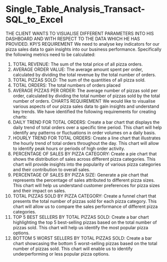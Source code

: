 # Single_Table_Analysis_Transact-SQL_to_Excel
THE CLIENT WANTS TO VISUALISE DIFFERENT PARAMETERS INTO HIS DASHBOARD AND WITH RESPECT TO THE DATA WHICH HE HAS PROVIDED. 
KPI’S REQUIREMENT
We need to analyse key indicators for our pizza sales data to gain insights into our business performance. Specifically the following metrics need to be calculated:
1.	TOTAL REVENUE: The sum of the total price of all pizza orders.
2.	AVERAGE ORDER VALUE: The average amount spent per order, calculated by dividing the total revenue by the total number of orders.
3.	TOTAL PIZZAS SOLD: The sum of the quantities of all pizza sold.
4.	TOTAL ORDERS: The total numbers of orders placed 
5.	AVERAGE PIZZAS PER ORDER: The average number of pizzas sold per order, calculated by dividing the total number of pizzas sold by the total number of orders.
CHARTS REQUIREMENT
We would like to visualise various aspects of our pizza sales data to gain insights and understand key trends. We have identified the following requirements for creating charts:
1.	DAILY TREND FOR TOTAL ORDERS: 
Create a bar chart that displays the daily trend of total orders over a specific time period. This chart will help identify any patterns or fluctuations in order volumes on a daily basis.
2.	HOURLY TREND FOR TOTAL ORDERS:
Create a line chart that illustrates the hourly trend of total orders throughout the day. This chart will allow to identify peak hours or periods of high order activity. 
3.	PERCENTAGE OF SALES BY PIZZA CATEGORY:
Create a pie chart that shows the distribution of sales across different pizza categories. This chart will provide insights into the popularity of various pizza categories and their contribution to overall sales.
4.	PERCENTAGE OF SALES BY PIZZA SIZE:
Generate a pie chart that represents the percentage of sales attributed to different pizza sizes. This chart will help us understand customer preferences for pizza sizes and their impact on sales.
5.	TOTAL PIZZAS SOLD BY PIZZA CATEGORY: 
Create a funnel chart that presents the total number of pizzas sold for each pizza category. This chart will allow us to compare the sales performance of different pizza categories.
6.	TOP 5 BEST SELLERS BY TOTAL PIZZAS SOLD:
Create a bar chart highlighting the top 5 best-selling pizzas based on the total number of pizzas sold.  This chart will help us identify the most popular pizza options. 
7.	BOTTOM 5 WORST SELLERS BY TOTAL PIZZAS SOLD:
Create a bar chart showcasing the bottom 5 worst-selling pizzas based on the total number of pizzas sold. This chart will enable us to identify underperforming or less popular pizza options.




